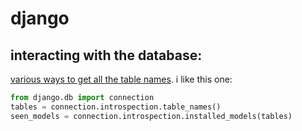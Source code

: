 # django

## interacting with the database:

[various ways to get all the table names](https://stackoverflow.com/questions/1845293/get-all-table-names-in-a-django-app#answer-1847330). i like this one:
```python
from django.db import connection
tables = connection.introspection.table_names()
seen_models = connection.introspection.installed_models(tables)
```
